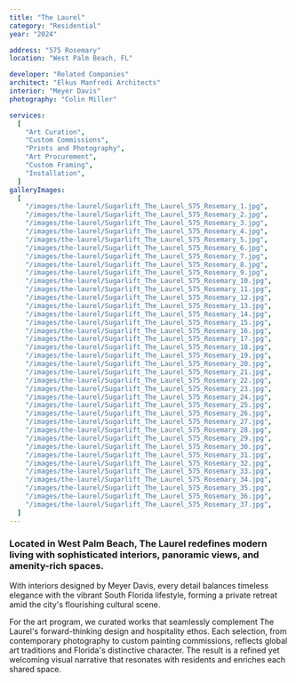 ```yaml
---
title: "The Laurel"
category: "Residential"
year: "2024"

address: "575 Rosemary"
location: "West Palm Beach, FL"

developer: "Related Companies"
architect: "Elkus Manfredi Architects"
interior: "Meyer Davis"
photography: "Colin Miller"

services:
  [
    "Art Curation",
    "Custom Commissions",
    "Prints and Photography",
    "Art Procurement",
    "Custom Framing",
    "Installation",
  ]
galleryImages:
  [
    "/images/the-laurel/Sugarlift_The_Laurel_575_Rosemary_1.jpg",
    "/images/the-laurel/Sugarlift_The_Laurel_575_Rosemary_2.jpg",
    "/images/the-laurel/Sugarlift_The_Laurel_575_Rosemary_3.jpg",
    "/images/the-laurel/Sugarlift_The_Laurel_575_Rosemary_4.jpg",
    "/images/the-laurel/Sugarlift_The_Laurel_575_Rosemary_5.jpg",
    "/images/the-laurel/Sugarlift_The_Laurel_575_Rosemary_6.jpg",
    "/images/the-laurel/Sugarlift_The_Laurel_575_Rosemary_7.jpg",
    "/images/the-laurel/Sugarlift_The_Laurel_575_Rosemary_8.jpg",
    "/images/the-laurel/Sugarlift_The_Laurel_575_Rosemary_9.jpg",
    "/images/the-laurel/Sugarlift_The_Laurel_575_Rosemary_10.jpg",
    "/images/the-laurel/Sugarlift_The_Laurel_575_Rosemary_11.jpg",
    "/images/the-laurel/Sugarlift_The_Laurel_575_Rosemary_12.jpg",
    "/images/the-laurel/Sugarlift_The_Laurel_575_Rosemary_13.jpg",
    "/images/the-laurel/Sugarlift_The_Laurel_575_Rosemary_14.jpg",
    "/images/the-laurel/Sugarlift_The_Laurel_575_Rosemary_15.jpg",
    "/images/the-laurel/Sugarlift_The_Laurel_575_Rosemary_16.jpg",
    "/images/the-laurel/Sugarlift_The_Laurel_575_Rosemary_17.jpg",
    "/images/the-laurel/Sugarlift_The_Laurel_575_Rosemary_18.jpg",
    "/images/the-laurel/Sugarlift_The_Laurel_575_Rosemary_19.jpg",
    "/images/the-laurel/Sugarlift_The_Laurel_575_Rosemary_20.jpg",
    "/images/the-laurel/Sugarlift_The_Laurel_575_Rosemary_21.jpg",
    "/images/the-laurel/Sugarlift_The_Laurel_575_Rosemary_22.jpg",
    "/images/the-laurel/Sugarlift_The_Laurel_575_Rosemary_23.jpg",
    "/images/the-laurel/Sugarlift_The_Laurel_575_Rosemary_24.jpg",
    "/images/the-laurel/Sugarlift_The_Laurel_575_Rosemary_25.jpg",
    "/images/the-laurel/Sugarlift_The_Laurel_575_Rosemary_26.jpg",
    "/images/the-laurel/Sugarlift_The_Laurel_575_Rosemary_27.jpg",
    "/images/the-laurel/Sugarlift_The_Laurel_575_Rosemary_28.jpg",
    "/images/the-laurel/Sugarlift_The_Laurel_575_Rosemary_29.jpg",
    "/images/the-laurel/Sugarlift_The_Laurel_575_Rosemary_30.jpg",
    "/images/the-laurel/Sugarlift_The_Laurel_575_Rosemary_31.jpg",
    "/images/the-laurel/Sugarlift_The_Laurel_575_Rosemary_32.jpg",
    "/images/the-laurel/Sugarlift_The_Laurel_575_Rosemary_33.jpg",
    "/images/the-laurel/Sugarlift_The_Laurel_575_Rosemary_34.jpg",
    "/images/the-laurel/Sugarlift_The_Laurel_575_Rosemary_35.jpg",
    "/images/the-laurel/Sugarlift_The_Laurel_575_Rosemary_36.jpg",
    "/images/the-laurel/Sugarlift_The_Laurel_575_Rosemary_37.jpg",
  ]
---
```


### Located in West Palm Beach, The Laurel redefines modern living with sophisticated interiors, panoramic views, and amenity-rich spaces.

With interiors designed by Meyer Davis, every detail balances timeless elegance with the vibrant South Florida lifestyle, forming a private retreat amid the city's flourishing cultural scene.

For the art program, we curated works that seamlessly complement The Laurel's forward-thinking design and hospitality ethos. Each selection, from contemporary photography to custom painting commissions, reflects global art traditions and Florida's distinctive character. The result is a refined yet welcoming visual narrative that resonates with residents and enriches each shared space.
